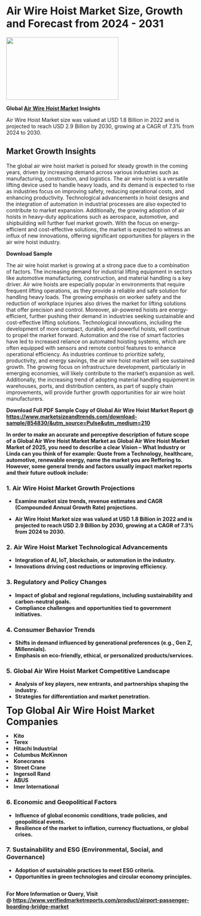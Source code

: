 <H1>Air Wire Hoist Market Size, Growth and Forecast from 2024 - 2031</H1><img class="aligncenter size-medium wp-image-584254" src="https://thirdeyenews.in/wp-content/uploads/2024/09/Global-Market-Research-300x168.jpeg" alt="" width="300" height="168" /><p><strong>Global&nbsp;<a href="https://www.marketsizeandtrends.com/download-sample/854830/&amp;utm_source=Pulse&amp;utm_medium=210">Air Wire Hoist Market</a> Insights</strong></p><p>Air Wire Hoist Market size was valued at USD 1.8 Billion in 2022 and is projected to reach USD 2.9 Billion by 2030, growing at a CAGR of 7.3% from 2024 to 2030.</p><p><h2>Market Growth Insights</h2> <p>The global air wire hoist market is poised for steady growth in the coming years, driven by increasing demand across various industries such as manufacturing, construction, and logistics. The air wire hoist is a versatile lifting device used to handle heavy loads, and its demand is expected to rise as industries focus on improving safety, reducing operational costs, and enhancing productivity. Technological advancements in hoist designs and the integration of automation in industrial processes are also expected to contribute to market expansion. Additionally, the growing adoption of air hoists in heavy-duty applications such as aerospace, automotive, and shipbuilding will further fuel market growth. With the focus on energy-efficient and cost-effective solutions, the market is expected to witness an influx of new innovations, offering significant opportunities for players in the air wire hoist industry.</p> <p><strong>Download Sample</strong></p> <p>The air wire hoist market is growing at a strong pace due to a combination of factors. The increasing demand for industrial lifting equipment in sectors like automotive manufacturing, construction, and material handling is a key driver. Air wire hoists are especially popular in environments that require frequent lifting operations, as they provide a reliable and safe solution for handling heavy loads. The growing emphasis on worker safety and the reduction of workplace injuries also drives the market for lifting solutions that offer precision and control. Moreover, air-powered hoists are energy-efficient, further pushing their demand in industries seeking sustainable and cost-effective lifting solutions. Technological innovations, including the development of more compact, durable, and powerful hoists, will continue to propel the market forward. Automation and the rise of smart factories have led to increased reliance on automated hoisting systems, which are often equipped with sensors and remote control features to enhance operational efficiency. As industries continue to prioritize safety, productivity, and energy savings, the air wire hoist market will see sustained growth. The growing focus on infrastructure development, particularly in emerging economies, will likely contribute to the market’s expansion as well. Additionally, the increasing trend of adopting material handling equipment in warehouses, ports, and distribution centers, as part of supply chain improvements, will provide further growth opportunities for air wire hoist manufacturers. <p><strong></p><p><span class=""><strong>Download Full PDF Sample Copy of Global Air Wire Hoist Market Report</strong> @ <a href="https://www.marketsizeandtrends.com/download-sample/854830/&amp;utm_source=Pulse&amp;utm_medium=210" target="_blank">https://www.marketsizeandtrends.com/download-sample/854830/&amp;utm_source=Pulse&amp;utm_medium=210</a></span></p><p>In order to make an accurate and perceptive description of future scope of a Global&nbsp;Air Wire Hoist Market Market as Global&nbsp;Air Wire Hoist Market Market of 2025, you need to describe a clear Vision &ndash; What Industry or Linda can you think of for example: Quote from a Technology, healthcare, automotive, renewable energy, name the market you are Reffering to. However, some general trends and factors usually impact market reports and their future outlook include:</p><h3>1.&nbsp;<strong>Air Wire Hoist Market Growth Projections</strong></h3><ul><li>Examine market size trends, revenue estimates and CAGR (Compounded Annual Growth Rate) projections.</li><li><p>Air Wire Hoist Market size was valued at USD 1.8 Billion in 2022 and is projected to reach USD 2.9 Billion by 2030, growing at a CAGR of 7.3% from 2024 to 2030.</p></li></ul><h3>2.&nbsp;<strong>Air Wire Hoist Market Technological Advancements</strong></h3><ul><li>Integration of AI, IoT, blockchain, or automation in the industry.</li><li>Innovations driving cost reductions or improving efficiency.</li></ul><h3>3.&nbsp;<strong>Regulatory and Policy Changes</strong></h3><ul><li>Impact of global and regional regulations, including sustainability and carbon-neutral goals.</li><li>Compliance challenges and opportunities tied to government initiatives.</li></ul><h3>4.&nbsp;<strong>Consumer Behavior Trends</strong></h3><ul><li>Shifts in demand influenced by generational preferences (e.g., Gen Z, Millennials).</li><li>Emphasis on eco-friendly, ethical, or personalized products/services.</li></ul><h3>5.&nbsp;<strong>Global Air Wire Hoist Market Competitive Landscape</strong></h3><ul><li>Analysis of key players, new entrants, and partnerships shaping the industry.</li><li>Strategies for differentiation and market penetration.</li></ul><p data-pm-slice="1 1 []"><span style="color: inherit; font-family: inherit; font-size: 25px;">Top Global Air Wire Hoist Market Companies</span></p><div class="" data-test-id=""><p><li>Kito</li><li> Terex</li><li> Hitachi Industrial</li><li> Columbus McKinnon</li><li> Konecranes</li><li> Street Crane</li><li> Ingersoll Rand</li><li> ABUS</li><li> Imer International</li></p></div><h3>6.&nbsp;<strong>Economic and Geopolitical Factors</strong></h3><ul><li>Influence of global economic conditions, trade policies, and geopolitical events.</li><li>Resilience of the market to inflation, currency fluctuations, or global crises.</li></ul><h3>7.&nbsp;<strong>Sustainability and ESG (Environmental, Social, and Governance)</strong></h3><ul><li>Adoption of sustainable practices to meet ESG criteria.</li><li>Opportunities in green technologies and circular economy principles.</li></ul><h2><strong style="font-size: 14px;">For More Information or Query, Visit @&nbsp;</strong><a style="background-color: #ffffff; font-size: 14px;" href="https://www.marketsizeandtrends.com/report/air-wire-hoist-market/" target="_blank">https://www.verifiedmarketreports.com/product/airport-passenger-boarding-bridge-market</a></h2>
